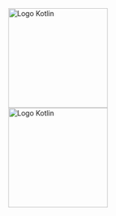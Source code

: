 <img src="https://b2168432.smushcdn.com/2168432/wp-content/uploads/2020/03/kotlin-white.png?lossy=2&strip=1&webp=1" alt="Logo Kotlin" width="200">
<br>
<img src="https://cdn.worldvectorlogo.com/logos/android-developers.svg" alt="Logo Kotlin" width="200">
